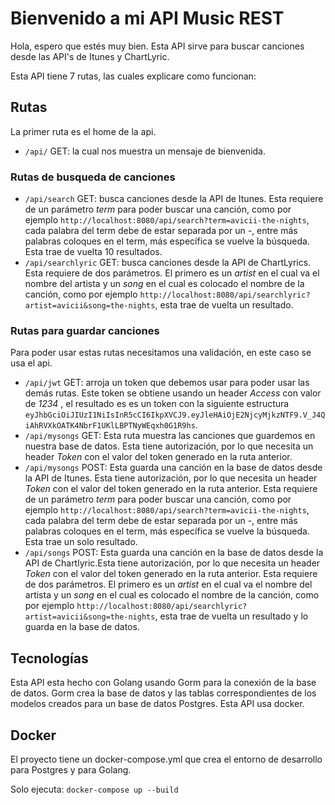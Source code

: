 # Bienvenido a mi API Music REST

Hola, espero que estés muy bien. Esta API sirve para buscar canciones desde las API's de Itunes y ChartLyric.

Esta API tiene 7 rutas, las cuales explicare como funcionan:

## Rutas

La primer ruta es el home de la api.
 - `/api/` GET: la cual nos muestra un mensaje de bienvenida.

 ### Rutas de busqueda de canciones
 - `/api/search` GET: busca canciones desde la API de Itunes.
 Esta requiere de un parámetro _term_ para poder buscar una canción, como por ejemplo `http://localhost:8080/api/search?term=avicii-the-nights`, cada palabra del term debe de estar separada por un  _-_, entre más palabras coloques en el term, más específica se vuelve la búsqueda. Esta trae de vuelta 10 resultados.
 - `/api/searchlyric` GET: busca canciones desde la API de ChartLyrics. Esta requiere de dos parámetros. El primero es un _artist_ en el cual va el nombre del artista y un _song_ en el cual es colocado el nombre de la canción, como por ejemplo `http://localhost:8080/api/searchlyric?artist=avicii&song=the-nights`, esta trae de vuelta un resultado.

 ### Rutas para guardar canciones
 Para poder usar estas rutas necesitamos una validación, en este caso se usa el api.
 - `/api/jwt`  GET: arroja un token que debemos usar para poder usar las demás rutas. Este token se obtiene usando un header _Access_ con valor de _1234_ , el resultado es es un token con la siguiente estructura `eyJhbGciOiJIUzI1NiIsInR5cCI6IkpXVCJ9.eyJleHAiOjE2NjcyMjkzNTF9.V_J4QiAhRVXkOATK4NbrF1UKlLBPTNyWEqxh0G1R9hs`.
- `/api/mysongs` GET: Esta ruta muestra las canciones que guardemos en nuestra base de datos. Esta tiene autorización, por lo que necesita un header _Token_ con el valor del token generado en la ruta anterior.
- `/api/mysongs` POST: Esta guarda una canción en la base de datos desde la API de Itunes.
Esta tiene autorización, por lo que necesita un header _Token_ con el valor del token generado en la ruta anterior. Esta requiere de un parámetro _term_ para poder buscar una canción, como por ejemplo `http://localhost:8080/api/search?term=avicii-the-nights`, cada palabra del term debe de estar separada por un  _-_, entre más palabras coloques en el term, más específica se vuelve la búsqueda. Esta trae un solo resultado.
- `/api/songs` POST: Esta guarda una canción en la base de datos desde la API de Chartlyric.Esta tiene autorización, por lo que necesita un header _Token_ con el valor del token generado en la ruta anterior. Esta requiere de dos parámetros. El primero es un _artist_ en el cual va el nombre del artista y un _song_ en el cual es colocado el nombre de la canción, como por ejemplo `http://localhost:8080/api/searchlyric?artist=avicii&song=the-nights`, esta trae de vuelta un resultado y lo guarda en la base de datos.


## Tecnologías
Esta API esta hecho con Golang usando Gorm para la conexión de la base de datos. Gorm crea la base de datos y las tablas correspondientes de los modelos creados para un base de datos Postgres. Esta API usa docker.

## Docker
El proyecto tiene un docker-compose.yml que crea el entorno de desarrollo para Postgres y para Golang.

Solo ejecuta:
`docker-compose up --build`

